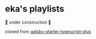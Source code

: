 # eka's playlists

🚧 under construction 🚧

cloned from [gatsby-starter-typescript-plus](https://github.com/resir014/gatsby-starter-typescript-plus)
